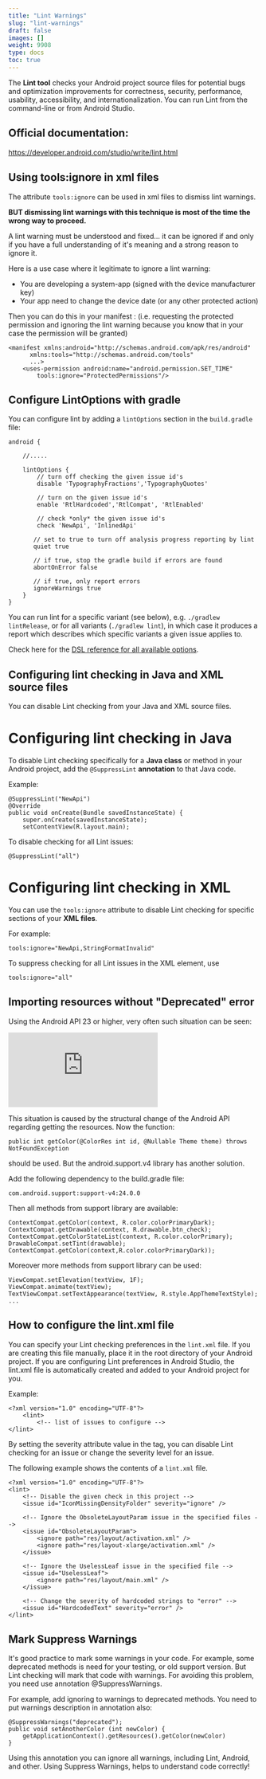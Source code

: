 ```yaml
---
title: "Lint Warnings"
slug: "lint-warnings"
draft: false
images: []
weight: 9908
type: docs
toc: true
---
```


The **Lint tool** checks your Android project source files for potential bugs and optimization improvements for correctness, security, performance, usability, accessibility, and internationalization. You can run Lint from the command-line or from Android Studio.

Official documentation:
----------------------
https://developer.android.com/studio/write/lint.html


## Using tools:ignore in xml files
The attribute `tools:ignore` can be used in xml files to dismiss lint warnings.

**BUT dismissing lint warnings with this technique is most of the time the wrong way to proceed.**

A lint warning must be understood and fixed... it can be ignored if and only if you have a full understanding of it's meaning and a strong reason to ignore it.

Here is a use case where it legitimate to ignore a lint warning:
- You are developing a system-app (signed with the device manufacturer key)
- Your app need to change the device date (or any other protected action)

Then you can do this in your manifest : (i.e. requesting the protected permission and ignoring the lint warning because you know that in your case the permission will be granted)

    <manifest xmlns:android="http://schemas.android.com/apk/res/android"
          xmlns:tools="http://schemas.android.com/tools"
          ...>
        <uses-permission android:name="android.permission.SET_TIME"
            tools:ignore="ProtectedPermissions"/>

## Configure LintOptions with gradle
You can configure lint by adding a `lintOptions` section in the `build.gradle` file:

    android {
    
        //.....
    
        lintOptions {
            // turn off checking the given issue id's
            disable 'TypographyFractions','TypographyQuotes'
    
            // turn on the given issue id's
            enable 'RtlHardcoded','RtlCompat', 'RtlEnabled'
    
            // check *only* the given issue id's
            check 'NewApi', 'InlinedApi'

           // set to true to turn off analysis progress reporting by lint
           quiet true
     
           // if true, stop the gradle build if errors are found
           abortOnError false
       
           // if true, only report errors
           ignoreWarnings true
        }
    }


You can run lint for a specific variant (see below), e.g. `./gradlew lintRelease`, or for all variants (`./gradlew lint`), in which case it produces a report which describes which specific variants a given issue applies to.

Check here for the [DSL reference for all available options][1].




  [1]: http://google.github.io/android-gradle-dsl/current/com.android.build.gradle.internal.dsl.LintOptions.html#com.android.build.gradle.internal.dsl.LintOptions

## Configuring lint checking in Java and XML source files
You can disable Lint checking from your Java and XML source files.

# Configuring lint checking in Java

To disable Lint checking specifically for a **Java class** or method in your Android project, add the `@SuppressLint` **annotation** to that Java code.

Example:

    @SuppressLint("NewApi")
    @Override
    public void onCreate(Bundle savedInstanceState) {
        super.onCreate(savedInstanceState);
        setContentView(R.layout.main);

To disable checking for all Lint issues:

    @SuppressLint("all")

# Configuring lint checking in XML

You can use the `tools:ignore` attribute to disable Lint checking for specific sections of your **XML files**.

For example:

    tools:ignore="NewApi,StringFormatInvalid"

To suppress checking for all Lint issues in the XML element, use 

    tools:ignore="all"

## Importing resources without "Deprecated" error

Using the Android API 23 or higher, very often such situation can be seen:

[![enter image description here][1]][1]

This situation is caused by the structural change of the Android API regarding getting the resources. 
Now the function:

    public int getColor(@ColorRes int id, @Nullable Theme theme) throws NotFoundException    

should be used. But the android.support.v4 library has another solution.

Add the following dependency to the build.gradle file:

    com.android.support:support-v4:24.0.0
Then all methods from support library are available:

    ContextCompat.getColor(context, R.color.colorPrimaryDark);
    ContextCompat.getDrawable(context, R.drawable.btn_check);
    ContextCompat.getColorStateList(context, R.color.colorPrimary);
    DrawableCompat.setTint(drawable);
    ContextCompat.getColor(context,R.color.colorPrimaryDark));

Moreover more methods from support library can be used:

    ViewCompat.setElevation(textView, 1F);
    ViewCompat.animate(textView);
    TextViewCompat.setTextAppearance(textView, R.style.AppThemeTextStyle);
    ...

  [1]: http://i.stack.imgur.com/kvH7C.png

## How to configure the lint.xml file
You can specify your Lint checking preferences in the `lint.xml` file. If you are creating this file manually, place it in the root directory of your Android project. If you are configuring Lint preferences in Android Studio, the lint.xml file is automatically created and added to your Android project for you.

Example:

    <?xml version="1.0" encoding="UTF-8"?>
        <lint>
            <!-- list of issues to configure -->
    </lint>

By setting the severity attribute value in the <issue> tag, you can disable Lint checking for an issue or change the severity level for an issue.


The following example shows the contents of a `lint.xml` file.

    <?xml version="1.0" encoding="UTF-8"?>
    <lint>
        <!-- Disable the given check in this project -->
        <issue id="IconMissingDensityFolder" severity="ignore" />
    
        <!-- Ignore the ObsoleteLayoutParam issue in the specified files -->
        <issue id="ObsoleteLayoutParam">
            <ignore path="res/layout/activation.xml" />
            <ignore path="res/layout-xlarge/activation.xml" />
        </issue>
    
        <!-- Ignore the UselessLeaf issue in the specified file -->
        <issue id="UselessLeaf">
            <ignore path="res/layout/main.xml" />
        </issue>
    
        <!-- Change the severity of hardcoded strings to "error" -->
        <issue id="HardcodedText" severity="error" />
    </lint>



## Mark Suppress Warnings 
It's good practice to mark some warnings in your code. For example, some deprecated methods is need for your testing, or old support version. But Lint checking will mark that code with warnings. For avoiding this problem, you need use annotation @SuppressWarnings.

For example, add ignoring to warnings to deprecated methods. You need to put warnings description in annotation also:

    @SuppressWarnings("deprecated");
    public void setAnotherColor (int newColor) {
        getApplicationContext().getResources().getColor(newColor)
    }

Using this annotation you can ignore all warnings, including Lint, Android, and other. Using Suppress Warnings, helps to understand code correctly! 

